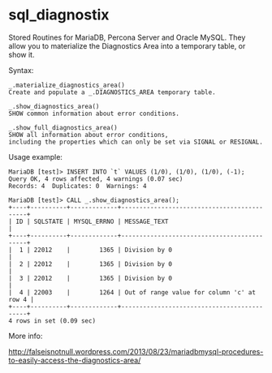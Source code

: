 sql_diagnostix
==============

Stored Routines for MariaDB, Percona Server and Oracle MySQL.
They allow you to materialize the Diagnostics Area into a temporary table,
or show it.

Syntax:

```
_.materialize_diagnostics_area()
Create and populate a _.DIAGNOSTICS_AREA temporary table.

_.show_diagnostics_area()
SHOW common information about error conditions.

_.show_full_diagnostics_area()
SHOW all information about error conditions,
including the properties which can only be set via SIGNAL or RESIGNAL.
```

Usage example:

```
MariaDB [test]> INSERT INTO `t` VALUES (1/0), (1/0), (1/0), (-1);
Query OK, 4 rows affected, 4 warnings (0.07 sec)
Records: 4  Duplicates: 0  Warnings: 4
 
MariaDB [test]> CALL _.show_diagnostics_area();
+----+----------+-------------+--------------------------------------------+
| ID | SQLSTATE | MYSQL_ERRNO | MESSAGE_TEXT                               |
+----+----------+-------------+--------------------------------------------+
|  1 | 22012    |        1365 | Division by 0                              |
|  2 | 22012    |        1365 | Division by 0                              |
|  3 | 22012    |        1365 | Division by 0                              |
|  4 | 22003    |        1264 | Out of range value for column 'c' at row 4 |
+----+----------+-------------+--------------------------------------------+
4 rows in set (0.09 sec)
```

More info:

http://falseisnotnull.wordpress.com/2013/08/23/mariadbmysql-procedures-to-easily-access-the-diagnostics-area/
